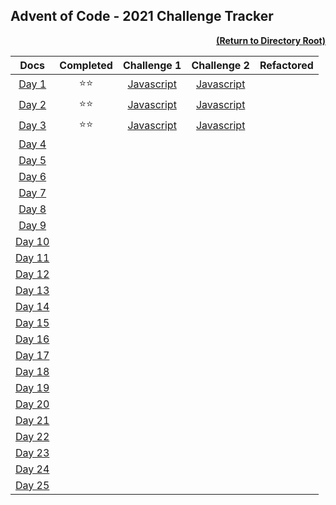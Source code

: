 ## Advent of Code - 2021 Challenge Tracker

[<p align="right">**(Return to Directory Root)**</p>](https://github.com/BeckTimothy/Advent-of-Code/)

|                    **Docs**                    |  **Completed** |                                               **Challenge 1**                                               |                                               **Challenge 2**                                               | **Refactored** |
|:----------------------------------------------:|:---------:|:-----------------------------------------------------------------------------------------------------------:|:-----------------------------------------------------------------------------------------------------------:|:---------:|
|  [Day 1](https://adventofcode.com/2021/day/1)  | :star::star: | [Javascript](https://github.com/BeckTimothy/Advent-of-Code/blob/master/2021/12-01-21/challenge-1/script.js) | [Javascript](https://github.com/BeckTimothy/Advent-of-Code/blob/master/2021/12-01-21/challenge-2/script.js) |  |
|  [Day 2](https://adventofcode.com/2021/day/2)  | :star::star: | [Javascript](https://github.com/BeckTimothy/Advent-of-Code/blob/master/2021/12-02-21/challenge-1/script.js) | [Javascript](https://github.com/BeckTimothy/Advent-of-Code/blob/master/2021/12-02-21/challenge-2/script.js) |  |
|  [Day 3](https://adventofcode.com/2021/day/3)  | :star::star: | [Javascript](https://github.com/BeckTimothy/Advent-of-Code/blob/master/2021/12-03-21/challenge-1/script.js) | [Javascript](https://github.com/BeckTimothy/Advent-of-Code/blob/master/2021/12-03-21/challenge-2/script.js) |  |
|  [Day 4](https://adventofcode.com/2021/day/4)  |  |                                                                                                             |                                                                                                             |  |
|  [Day 5](https://adventofcode.com/2021/day/5)  |  |                                                                                                             |                                                                                                             |  |
|  [Day 6](https://adventofcode.com/2021/day/6)  |  |                                                                                                             |                                                                                                             |  |
|  [Day 7](https://adventofcode.com/2021/day/7)  |  |                                                                                                             |                                                                                                             |  |
|  [Day 8](https://adventofcode.com/2021/day/8)  |  |                                                                                                             |                                                                                                             |  |
|  [Day 9](https://adventofcode.com/2021/day/9)  |  |                                                                                                             |                                                                                                             |  |
| [Day 10](https://adventofcode.com/2021/day/10) |  |                                                                                                             |                                                                                                             |  |
| [Day 11](https://adventofcode.com/2021/day/11) |  |                                                                                                             |                                                                                                             |  |
| [Day 12](https://adventofcode.com/2021/day/12) |  |                                                                                                             |                                                                                                             |  |
| [Day 13](https://adventofcode.com/2021/day/13) |  |                                                                                                             |                                                                                                             |  |
| [Day 14](https://adventofcode.com/2021/day/14) |  |                                                                                                             |                                                                                                             |  |
| [Day 15](https://adventofcode.com/2021/day/15) |  |                                                                                                             |                                                                                                             |  |
| [Day 16](https://adventofcode.com/2021/day/16) |  |                                                                                                             |                                                                                                             |  |
| [Day 17](https://adventofcode.com/2021/day/17) |  |                                                                                                             |                                                                                                             |  |
| [Day 18](https://adventofcode.com/2021/day/18) |  |                                                                                                             |                                                                                                             |  |
| [Day 19](https://adventofcode.com/2021/day/19) |  |                                                                                                             |                                                                                                             |  |
| [Day 20](https://adventofcode.com/2021/day/20) |  |                                                                                                             |                                                                                                             |  |
| [Day 21](https://adventofcode.com/2021/day/21) |  |                                                                                                             |                                                                                                             |  |
| [Day 22](https://adventofcode.com/2021/day/22) |  |                                                                                                             |                                                                                                             |  |
| [Day 23](https://adventofcode.com/2021/day/23) |  |                                                                                                             |                                                                                                             |  |
| [Day 24](https://adventofcode.com/2021/day/24) |  |                                                                                                             |                                                                                                             |  |
| [Day 25](https://adventofcode.com/2021/day/25) |  |                                                                                                             |                                                                                                             |  |